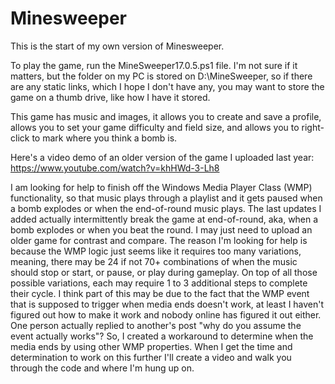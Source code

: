 # Minesweeper
This is the start of my own version of Minesweeper.

To play the game, run the MineSweeper17.0.5.ps1 file. I'm not sure if it matters, but the folder on my PC is stored on D:\MineSweeper, so if there are any static links, which I hope I don't have any, you may want to store the game on a thumb drive, like how I have it stored.

This game has music and images, it allows you to create and save a profile, allows you to set your game difficulty and field size, and allows you to right-click to mark where you think a bomb is.

Here's a video demo of an older version of the game I uploaded last year:
https://www.youtube.com/watch?v=khHWd-3-Lh8

I am looking for help to finish off the Windows Media Player Class (WMP) functionality, so that music plays through a playlist and it gets paused when a bomb explodes or when the end-of-round music plays. The last updates I added actually intermittently break the game at end-of-round, aka, when a bomb explodes or when you beat the round. I may just need to upload an older game for contrast and compare. The reason I'm looking for help is because the WMP logic just seems like it requires too many variations, meaning, there may be 24 if not 70+ combinations of when the music should stop or start, or pause, or play during gameplay. On top of all those possible variations, each may require 1 to 3 additional steps to complete their cycle. I think part of this may be due to the fact that the WMP event that is supposed to trigger when media ends doesn't work, at least I haven't figured out how to make it work and nobody online has figured it out either. One person actually replied to another's post "why do you assume the event actually works"? So, I created a workaround to determine when the media ends by using other WMP properties. When I get the time and determination to work on this further I'll create a video and walk you through the code and where I'm hung up on.
